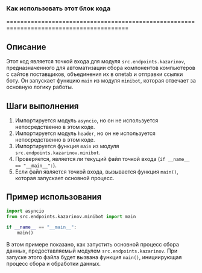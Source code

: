 ### Как использовать этот блок кода
=========================================================================================

Описание
-------------------------
Этот код является точкой входа для модуля `src.endpoints.kazarinov`, предназначенного для автоматизации сбора компонентов компьютеров с сайтов поставщиков, объединения их в onetab и отправки ссылки боту. Он запускает функцию `main` из модуля `minibot`, которая отвечает за основную логику работы.

Шаги выполнения
-------------------------
1.  Импортируется модуль `asyncio`, но он не используется непосредственно в этом коде.
2.  Импортируется модуль `header`, но он не используется непосредственно в этом коде.
3.  Импортируется функция `main` из модуля `src.endpoints.kazarinov.minibot`.
4.  Проверяется, является ли текущий файл точкой входа (`if __name__ == "__main__":`).
5.  Если файл является точкой входа, вызывается функция `main()`, которая запускает основной процесс.

Пример использования
-------------------------

```python
import asyncio
from src.endpoints.kazarinov.minibot import main

if __name__ == "__main__":
    main()
```
В этом примере показано, как запустить основной процесс сбора данных, предоставляемый модулем `src.endpoints.kazarinov`. При запуске этого файла будет вызвана функция `main()`, инициирующая процесс сбора и обработки данных.